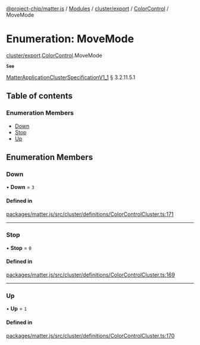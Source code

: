 [@project-chip/matter.js](../README.md) / [Modules](../modules.md) / [cluster/export](../modules/cluster_export.md) / [ColorControl](../modules/cluster_export.ColorControl.md) / MoveMode

# Enumeration: MoveMode

[cluster/export](../modules/cluster_export.md).[ColorControl](../modules/cluster_export.ColorControl.md).MoveMode

**`See`**

[MatterApplicationClusterSpecificationV1_1](../interfaces/spec_export.MatterApplicationClusterSpecificationV1_1.md) § 3.2.11.5.1

## Table of contents

### Enumeration Members

- [Down](cluster_export.ColorControl.MoveMode.md#down)
- [Stop](cluster_export.ColorControl.MoveMode.md#stop)
- [Up](cluster_export.ColorControl.MoveMode.md#up)

## Enumeration Members

### Down

• **Down** = ``3``

#### Defined in

[packages/matter.js/src/cluster/definitions/ColorControlCluster.ts:171](https://github.com/project-chip/matter.js/blob/16d5b0d/packages/matter.js/src/cluster/definitions/ColorControlCluster.ts#L171)

___

### Stop

• **Stop** = ``0``

#### Defined in

[packages/matter.js/src/cluster/definitions/ColorControlCluster.ts:169](https://github.com/project-chip/matter.js/blob/16d5b0d/packages/matter.js/src/cluster/definitions/ColorControlCluster.ts#L169)

___

### Up

• **Up** = ``1``

#### Defined in

[packages/matter.js/src/cluster/definitions/ColorControlCluster.ts:170](https://github.com/project-chip/matter.js/blob/16d5b0d/packages/matter.js/src/cluster/definitions/ColorControlCluster.ts#L170)
